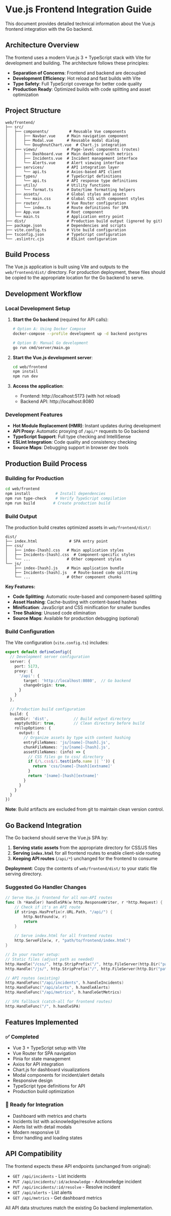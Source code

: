 # Vue.js Frontend Integration Guide

This document provides detailed technical information about the Vue.js frontend integration with the Go backend.

## Architecture Overview

The frontend uses a modern Vue.js 3 + TypeScript stack with Vite for development and building. The architecture follows these principles:

- **Separation of Concerns**: Frontend and backend are decoupled
- **Development Efficiency**: Hot reload and fast builds with Vite
- **Type Safety**: Full TypeScript coverage for better code quality
- **Production Ready**: Optimized builds with code splitting and asset optimization

## Project Structure

```
web/frontend/
├── src/
│   ├── components/         # Reusable Vue components
│   │   ├── Navbar.vue     # Main navigation component
│   │   ├── Modal.vue      # Reusable modal dialog
│   │   └── DoughnutChart.vue  # Chart.js integration
│   ├── views/             # Page-level components (routes)
│   │   ├── Dashboard.vue  # Main dashboard with metrics
│   │   ├── Incidents.vue  # Incident management interface
│   │   └── Alerts.vue     # Alert viewing interface
│   ├── services/          # API integration layer
│   │   └── api.ts         # Axios-based API client
│   ├── types/             # TypeScript definitions
│   │   └── api.ts         # API response type definitions  
│   ├── utils/             # Utility functions
│   │   └── format.ts      # Date/time formatting helpers
│   ├── assets/            # Global styles and assets
│   │   └── main.css       # Global CSS with component styles
│   ├── router/            # Vue Router configuration
│   │   └── index.ts       # Route definitions for SPA
│   ├── App.vue            # Root component
│   └── main.ts            # Application entry point
├── dist/                  # Production build output (ignored by git)
├── package.json           # Dependencies and scripts
├── vite.config.ts         # Vite build configuration
├── tsconfig.json          # TypeScript configuration
└── .eslintrc.cjs          # ESLint configuration
```

## Build Process

The Vue.js application is built using Vite and outputs to the `web/frontend/dist/` directory. For production deployment, these files should be copied to the appropriate location for the Go backend to serve.

## Development Workflow

### Local Development Setup

1. **Start the Go backend** (required for API calls):
   ```bash
   # Option A: Using Docker Compose
   docker-compose --profile development up -d backend postgres

   # Option B: Manual Go development
   go run cmd/server/main.go
   ```

2. **Start the Vue.js development server**:
   ```bash
   cd web/frontend
   npm install
   npm run dev
   ```

3. **Access the application**:
   - Frontend: http://localhost:5173 (with hot reload)
   - Backend API: http://localhost:8080

### Development Features

- **Hot Module Replacement (HMR)**: Instant updates during development
- **API Proxy**: Automatic proxying of `/api/*` requests to Go backend
- **TypeScript Support**: Full type checking and IntelliSense
- **ESLint Integration**: Code quality and consistency checking
- **Source Maps**: Debugging support in browser dev tools

## Production Build Process

### Building for Production

```bash
cd web/frontend
npm install           # Install dependencies
npm run type-check    # Verify TypeScript compilation
npm run build        # Create production build
```

### Build Output

The production build creates optimized assets in `web/frontend/dist/`:

```
dist/
├── index.html              # SPA entry point
├── css/
│   ├── index-[hash].css   # Main application styles
│   ├── Incidents-[hash].css  # Component-specific styles
│   └── ...                # Other component styles
└── js/
    ├── index-[hash].js    # Main application bundle
    ├── Incidents-[hash].js   # Route-based code splitting
    └── ...                # Other component chunks
```

**Key Features:**
- **Code Splitting**: Automatic route-based and component-based splitting
- **Asset Hashing**: Cache-busting with content-based hashes
- **Minification**: JavaScript and CSS minification for smaller bundles
- **Tree Shaking**: Unused code elimination
- **Source Maps**: Available for production debugging (optional)

### Build Configuration

The Vite configuration (`vite.config.ts`) includes:

```typescript
export default defineConfig({
  // Development server configuration
  server: {
    port: 5173,
    proxy: {
      '/api': {
        target: 'http://localhost:8080',  // Go backend
        changeOrigin: true,
      }
    }
  },
  
  // Production build configuration  
  build: {
    outDir: 'dist',           // Build output directory
    emptyOutDir: true,        // Clean directory before build
    rollupOptions: {
      output: {
        // Organize assets by type with content hashing
        entryFileNames: 'js/[name]-[hash].js',
        chunkFileNames: 'js/[name]-[hash].js',
        assetFileNames: (info) => {
          // CSS files go to css/ directory
          if (/\.css$/i.test(info.name || '')) {
            return 'css/[name]-[hash][extname]'
          }
          return '[name]-[hash][extname]'
        }
      }
    }
  }
})
```

**Note**: Build artifacts are excluded from git to maintain clean version control.

## Go Backend Integration

The Go backend should serve the Vue.js SPA by:

1. **Serving static assets** from the appropriate directory for CSS/JS files  
2. **Serving `index.html`** for all frontend routes to enable client-side routing
3. **Keeping API routes** (`/api/*`) unchanged for the frontend to consume

**Deployment**: Copy the contents of `web/frontend/dist/` to your static file serving directory.

### Suggested Go Handler Changes

```go
// Serve Vue.js frontend for all non-API routes
func (h *Handler) handleSPA(w http.ResponseWriter, r *http.Request) {
    // Check if it's an API route
    if strings.HasPrefix(r.URL.Path, "/api/") {
        http.NotFound(w, r)
        return
    }
    
    // Serve index.html for all frontend routes
    http.ServeFile(w, r, "path/to/frontend/index.html")
}

// In your router setup:
// Static files (adjust path as needed)
http.Handle("/css/", http.StripPrefix("/", http.FileServer(http.Dir("path/to/static/"))))
http.Handle("/js/", http.StripPrefix("/", http.FileServer(http.Dir("path/to/static/"))))

// API routes (existing)
http.HandleFunc("/api/incidents", h.handleIncidents)
http.HandleFunc("/api/alerts", h.handleAlerts)
http.HandleFunc("/api/metrics", h.handleGetMetrics)

// SPA fallback (catch-all for frontend routes)
http.HandleFunc("/", h.handleSPA)
```

## Features Implemented

### ✅ Completed
- Vue 3 + TypeScript setup with Vite
- Vue Router for SPA navigation
- Pinia for state management
- Axios for API integration
- Chart.js for dashboard visualizations
- Modal components for incident/alert details
- Responsive design
- TypeScript type definitions for API
- Production build optimization

### 🚀 Ready for Integration
- Dashboard with metrics and charts
- Incidents list with acknowledge/resolve actions
- Alerts list with detail modals  
- Modern responsive UI
- Error handling and loading states

## API Compatibility

The frontend expects these API endpoints (unchanged from original):
- `GET /api/incidents` - List incidents
- `PUT /api/incidents/:id/acknowledge` - Acknowledge incident
- `PUT /api/incidents/:id/resolve` - Resolve incident
- `GET /api/alerts` - List alerts
- `GET /api/metrics` - Get dashboard metrics

All API data structures match the existing Go backend implementation.